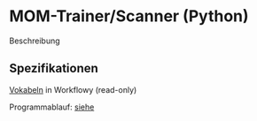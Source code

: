# MOM-Trainer/Scanner (Python)

Beschreibung  

## Spezifikationen
[Vokabeln](https://workflowy.com/s/qrLIZmQBRp) in Workflowy (read-only)

Programmablauf:
[siehe](https://cmapscloud.ihmc.us/viewer/cmap/1R7SK1G22-2CWBQ2Q-1FH)
